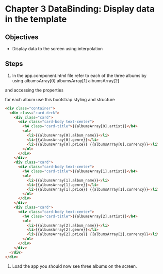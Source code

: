 # Chapter 3 DataBinding: Display data in the template

## Objectives

- Display data to the screen using interpolation

## Steps

1. In the app.component.html file refer to each of the three albums by using
   albumsArray[0]
   albumsArray[1]
   albumsArray[2]

and accessing the properties

for each album use this bootstrap styling and structure

```html
<div class="container">
  <div class="card-deck">
    <div class="card">
      <div class="card-body text-center">
        <h4 class="card-title">{{albumsArray[0].artist}}</h4>
        <ul>
          <li>{{albumsArray[0].album_name}}</li>
          <li>{{albumsArray[0].genre}}</li>
          <li>{{albumsArray[0].price}} {{albumsArray[0].currency}}</li>
        </ul>
      </div>
    </div>
    <div class="card">
      <div class="card-body text-center">
        <h4 class="card-title">{{albumsArray[1].artist}}</h4>
        <ul>
          <li>{{albumsArray[1].album_name}}</li>
          <li>{{albumsArray[1].genre}}</li>
          <li>{{albumsArray[1].price}} {{albumsArray[1].currency}}</li>
        </ul>
      </div>
    </div>
    <div class="card">
      <div class="card-body text-center">
        <h4 class="card-title">{{albumsArray[2].artist}}</h4>
        <ul>
          <li>{{albumsArray[2].album_name}}</li>
          <li>{{albumsArray[2].genre}}</li>
          <li>{{albumsArray[2].price}} {{albumsArray[2].currency}}</li>
        </ul>
      </div>
    </div>
  </div>
</div>
```

1. Load the app you should now see three albums on the screen.
